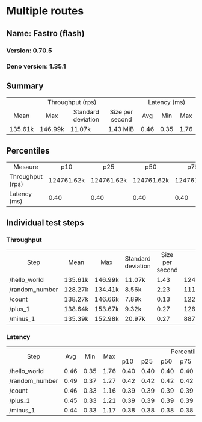 # Multiple routes
## Name: Fastro (flash) 

### Version: 0.70.5
### Deno version: 1.35.1

## Summary
<table>
<tr>
    <td align="center" colspan="4">Throughput (rps)</td>
    <td align="center" colspan="3">Latency (ms)</td>
</tr>
<tr>
    <td align="center">Mean</td>
    <td align="center">Max</td>
    <td align="center">Standard deviation</td>
    <td align="center">Size per second</td>
    <td align="center">Avg</td>
    <td align="center">Min</td>
    <td align="center">Max</td>
</tr>
<tr>
    <td>135.61k</td>
    <td>146.99k</td>
    <td>11.07k</td>
    <td>1.43 MiB</td>
    <td>0.46</td>
    <td>0.35</td>
    <td>1.76</td>
</tr>
</table>

## Percentiles

<table>
<tr>
  <td align="center">Mesaure</td>
  <td align="center">p10</td>
  <td align="center">p25</td>
  <td align="center">p50</td>
  <td align="center">p75</td>
  <td align="center">p90</td>
  <td align="center">p95</td>
  <td align="center">p99</td>
</tr>
<tr>
  <td>Throughput (rps)</td>
  <td>124761.62k</td>
  <td>124761.62k</td>
  <td>124761.62k</td>
  <td>124761.62k</td>
  <td>146992.54k</td>
  <td>146992.54k</td>
  <td>146992.54k</td>
</tr>
<tr>
  <td>Latency (ms)</td>
  <td>0.40</td>
  <td>0.40</td>
  <td>0.40</td>
  <td>0.40</td>
  <td>0.53</td>
  <td>0.59</td>
  <td>1.06</td>
</tr>
</table>

## Individual test steps

### Throughput

<table>
<tr>
  <td align="center" rowspan="2">Step</td>
  <td align="center" rowspan="2">Mean</td>
  <td align="center" rowspan="2">Max</td>
  <td align="center" rowspan="2">Standard deviation</td>
  <td align="center" rowspan="2">Size per second</td>
  <td align="center" colspan="7">Percentiles</td>
</tr>
<tr>
  <!-- still Step -->
  <!-- still Mean -->
  <!-- still Max -->
  <!-- still Standard deviation -->
  <!-- still Size per second -->
  <td align="center">p10</td>
  <td align="center">p25</td>
  <td align="center">p50</td>
  <td align="center">p75</td>
  <td align="center">p90</td>
  <td align="center">p95</td>
  <td align="center">p99</td>
</tr>
<tr>
  <td>/hello_world</td>
  <td>135.61k</td>
  <td>146.99k</td>
  <td>11.07k</td>
  <td>1.43</td>
  <td>124761.62k</td>
  <td>124761.62k</td>
  <td>124761.62k</td>
  <td>124761.62k</td>
  <td>146992.54k</td>
  <td>146992.54k</td>
  <td>146992.54k</td>
</tr><tr>
  <td>/random_number</td>
  <td>128.27k</td>
  <td>134.41k</td>
  <td>8.56k</td>
  <td>2.23</td>
  <td>111158.97k</td>
  <td>111158.97k</td>
  <td>111158.97k</td>
  <td>111158.97k</td>
  <td>134408.15k</td>
  <td>134408.15k</td>
  <td>134408.15k</td>
</tr><tr>
  <td>/count</td>
  <td>138.27k</td>
  <td>146.66k</td>
  <td>7.89k</td>
  <td>0.13</td>
  <td>122248.51k</td>
  <td>122248.51k</td>
  <td>122248.51k</td>
  <td>122248.51k</td>
  <td>146657.86k</td>
  <td>146657.86k</td>
  <td>146657.86k</td>
</tr><tr>
  <td>/plus_1</td>
  <td>138.64k</td>
  <td>153.67k</td>
  <td>9.32k</td>
  <td>0.27</td>
  <td>126543.18k</td>
  <td>126543.18k</td>
  <td>126543.18k</td>
  <td>126543.18k</td>
  <td>153673.59k</td>
  <td>153673.59k</td>
  <td>153673.59k</td>
</tr><tr>
  <td>/minus_1</td>
  <td>135.39k</td>
  <td>152.98k</td>
  <td>20.97k</td>
  <td>0.27</td>
  <td>88775.23k</td>
  <td>88775.23k</td>
  <td>88775.23k</td>
  <td>88775.23k</td>
  <td>152975.03k</td>
  <td>152975.03k</td>
  <td>152975.03k</td>
</tr></table>

### Latency

<table>
<tr>
  <td align="center" rowspan="2">Step</td>
  <td align="center" rowspan="2">Avg</td>
  <td align="center" rowspan="2">Min</td>
  <td align="center" rowspan="2">Max</td>
  <td align="center" colspan="7">Percentiles</td>
</tr>
<tr>
  <!-- still Avg -->
  <!-- still Min -->
  <!-- still Max -->
  <td>p10</td>
  <td>p25</td>
  <td>p50</td>
  <td>p75</td>
  <td>p90</td>
  <td>p95</td>
  <td>p99</td>
</tr>
<tr>
  <td>/hello_world</td>
  <td>0.46</td>
  <td>0.35</td>
  <td>1.76</td>
  <td>0.40</td>
  <td>0.40</td>
  <td>0.40</td>
  <td>0.40</td>
  <td>0.53</td>
  <td>0.59</td>
  <td>1.06</td>
</tr><tr>
  <td>/random_number</td>
  <td>0.49</td>
  <td>0.37</td>
  <td>1.27</td>
  <td>0.42</td>
  <td>0.42</td>
  <td>0.42</td>
  <td>0.42</td>
  <td>0.60</td>
  <td>0.71</td>
  <td>0.97</td>
</tr><tr>
  <td>/count</td>
  <td>0.46</td>
  <td>0.33</td>
  <td>1.16</td>
  <td>0.39</td>
  <td>0.39</td>
  <td>0.39</td>
  <td>0.39</td>
  <td>0.54</td>
  <td>0.60</td>
  <td>0.89</td>
</tr><tr>
  <td>/plus_1</td>
  <td>0.45</td>
  <td>0.33</td>
  <td>1.21</td>
  <td>0.39</td>
  <td>0.39</td>
  <td>0.39</td>
  <td>0.39</td>
  <td>0.54</td>
  <td>0.59</td>
  <td>0.95</td>
</tr><tr>
  <td>/minus_1</td>
  <td>0.44</td>
  <td>0.33</td>
  <td>1.17</td>
  <td>0.38</td>
  <td>0.38</td>
  <td>0.38</td>
  <td>0.38</td>
  <td>0.52</td>
  <td>0.56</td>
  <td>0.92</td>
</tr></table>